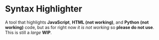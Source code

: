 # Syntax Highlighter
A tool that highlights **JavaScript**, **HTML (not working)**, and **Python (not working)** code, but as for right now *it is not working* so **please do not use**. This is still a *large* **WIP**.
